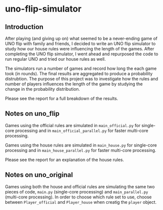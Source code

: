 # uno-flip-simulator

## Introduction

After playing (and giving up on) what seemed to be a never-ending game of UNO
flip with family and friends, I decided to write an UNO flip simulator to study how
our house rules were influencing the length of the games. After completing the UNO
flip simulator, I went ahead and repurposed the code to run regular UNO and tried our
house rules as well.

The simulators run a number of games and record how long the each game took (in rounds). The final results are aggregated to produce a probability distrubtion. The purpose of this project was to investigate how the rules and number of players influences the length of the game by studying the change in the probability distribution.

Please see the report for a full breakdown of the results.

## Notes on uno_flip

Games using the official rules are simulated in `main_official.py` for single-core processing and in `main_official_parallel.py` for faster multi-core processing.

Games using the house rules are simulated in `main_house.py` for single-core processing and in `main_house_parallel.py` for faster multi-core processing.

Please see the report for an explanation of the house rules.

## Notes on uno_original

Games using both the house and official rules are simulating the same two pieces of code, `main.py` (single-core processing) and `main_parallel.py` (multi-core processing). In order to choose which rule set to use, choose between `Player_official` and `Player_house` when creatig the `player` object. 
